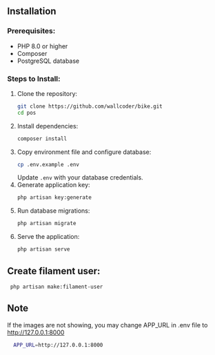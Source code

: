 ## Installation
### Prerequisites:
- PHP 8.0 or higher
- Composer
- PostgreSQL database

### Steps to Install:
1. Clone the repository:
   ```sh
   git clone https://github.com/wallcoder/bike.git
   cd pos
   ```
2. Install dependencies:
   ```sh
   composer install
   ```
3. Copy environment file and configure database:
   ```sh
   cp .env.example .env
   ```
   Update `.env` with your database credentials.
4. Generate application key:
   ```sh
   php artisan key:generate
   ```
5. Run database migrations:
   ```sh
   php artisan migrate 
   ```
6. Serve the application:
   ```sh
   php artisan serve
   ```
   
## Create filament user:
  ```sh
   php artisan make:filament-user
   ```

## Note
 If the images are not showing, you may change APP_URL in .env file to http://127.0.0.1:8000
 ```sh
   APP_URL=http://127.0.0.1:8000
   ```
